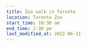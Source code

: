 ```yaml
---
title: Zoo walk in Toronto
location: Toronto Zoo
start_time: 10:30 am
end_time: 2:30 pm
last_modified_at: 2022-06-11
---
```

